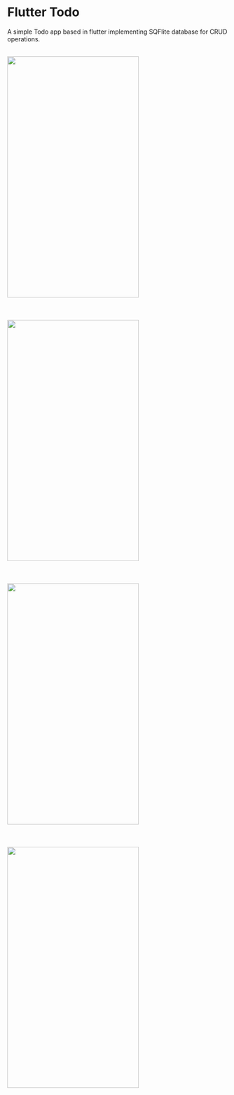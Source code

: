 # Flutter Todo

A simple Todo app based in flutter implementing SQFlite database for CRUD operations. 
<br/><br/>

<p align="left">
  <img src="https://github.com/AditiDande20/FlutterTodoApp/assets/89302011/77438627-9311-448b-80e8-1eabe6785641" width="300" height="550" title=""><br/><br/><br/><br/>
  <img src="https://github.com/AditiDande20/FlutterTodoApp/assets/89302011/812bba7a-e409-46b5-9e78-4211cc3e8c82" width="300" height="550" title=""><br/><br/><br/><br/>
  <img src="https://github.com/AditiDande20/FlutterTodoApp/assets/89302011/91b41df7-051d-4725-9e16-aed6d4912a8b" width="300" height="550" title=""><br/><br/><br/><br/>
  <img src="https://github.com/AditiDande20/FlutterTodoApp/assets/89302011/a9f39417-bcfc-47de-8df3-5e0af8e60ba1" width="300" height="550" title=""><br/><br/><br/><br/>

</p>

